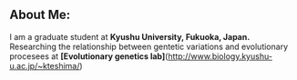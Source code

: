 ## About Me:
I am a graduate student at **Kyushu University, Fukuoka, Japan.**  
Researching the relationship between gentetic variations and evolutionary procesees at **[Evolutionary genetics lab]**(http://www.biology.kyushu-u.ac.jp/~kteshima/)

## 

<!--
**ttomo3535/ttomo3535** is a ✨ _special_ ✨ repository because its `README.md` (this file) appears on your GitHub profile.

Here are some ideas to get you started:

- 🔭 I’m currently working on ...
- 🌱 I’m currently learning ...
- 👯 I’m looking to collaborate on ...
- 🤔 I’m looking for help with ...
- 💬 Ask me about ...
- 📫 How to reach me: ...
- 😄 Pronouns: ...
- ⚡ Fun fact: ...
-->
